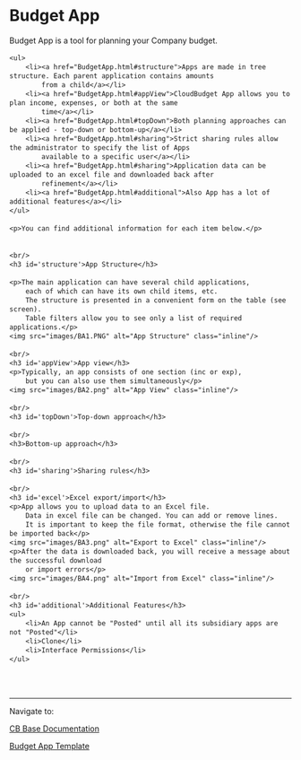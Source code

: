 <html>
<body>

<head>
    <meta charset="UTF-8">
    <title>Budget App</title>
</head>

<h1 id='pageTop'>Budget App</h1>
<div>
    <p>Budget App is a tool for planning your Company budget.</p>

    <ul>
        <li><a href="BudgetApp.html#structure">Apps are made in tree structure. Each parent application contains amounts
            from a child</a></li>
        <li><a href="BudgetApp.html#appView">CloudBudget App allows you to plan income, expenses, or both at the same
            time</a></li>
        <li><a href="BudgetApp.html#topDown">Both planning approaches can be applied - top-down or bottom-up</a></li>
        <li><a href="BudgetApp.html#sharing">Strict sharing rules allow the administrator to specify the list of Apps
            available to a specific user</a></li>
        <li><a href="BudgetApp.html#sharing">Application data can be uploaded to an excel file and downloaded back after
            refinement</a></li>
        <li><a href="BudgetApp.html#additional">Also App has a lot of additional features</a></li>
    </ul>

    <p>You can find additional information for each item below.</p>


    <br/>
    <h3 id='structure'>App Structure</h3>

    <p>The main application can have several child applications,
        each of which can have its own child items, etc.
        The structure is presented in a convenient form on the table (see screen).
        Table filters allow you to see only a list of required applications.</p>
    <img src="images/BA1.PNG" alt="App Structure" class="inline"/>

    <br/>
    <h3 id='appView'>App view</h3>
    <p>Typically, an app consists of one section (inc or exp),
        but you can also use them simultaneously</p>
    <img src="images/BA2.png" alt="App View" class="inline"/>

    <br/>
    <h3 id='topDown'>Top-down approach</h3>

    <br/>
    <h3>Bottom-up approach</h3>

    <br/>
    <h3 id='sharing'>Sharing rules</h3>

    <br/>
    <h3 id='excel'>Excel export/import</h3>
    <p>App allows you to upload data to an Excel file.
        Data in excel file can be changed. You can add or remove lines.
        It is important to keep the file format, otherwise the file cannot be imported back</p>
    <img src="images/BA3.png" alt="Export to Excel" class="inline"/>
    <p>After the data is downloaded back, you will receive a message about the successful download
        or import errors</p>
    <img src="images/BA4.png" alt="Import from Excel" class="inline"/>

    <br/>
    <h3 id='additional'>Additional Features</h3>
    <ul>
        <li>An App cannot be "Posted" until all its subsidiary apps are not "Posted"</li>
        <li>Clone</li>
        <li>Interface Permissions</li>
    </ul>

</div>
<br/>


<br/>
<hr/>
<div>
    Navigate to:
    <p><a href="https://fallentol.github.io/CloudBudget/CB2/CBCore">CB Base Documentation</a></p>
    <p><a href="https://fallentol.github.io/CloudBudget/CB2/BudgetTemplate">Budget App Template</a></p>
</div>

<button onclick="topFunction()" id="myBtn" title="Go to top">Top</button>

<script>
    let mybutton = document.getElementById("myBtn");
    window.onscroll = function () {
        scrollFunction()
    };

    function scrollFunction() {
        mybutton.style.display = document.body.scrollTop > 20 || document.documentElement.scrollTop > 20 ? "block" : "none";
    }

    function topFunction() {
        document.body.scrollTop = 0;
        document.documentElement.scrollTop = 0;
    }
</script>

<style>
    #myBtn {
        display: none;
        position: fixed;
        bottom: 20px;
        right: 30px;
        z-index: 99;
        font-size: 18px;
        border: 1px solid #b5e853;
        outline: none;
        background-color: #171717;
        color: #b5e853;
        cursor: pointer;
        padding: 15px;
        border-radius: 4px;
    }

    #myBtn:hover {
        background-color: #181818;
    }
</style>


</body>
</html>